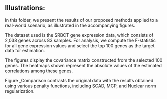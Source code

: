 ## Illustrations:
In this folder, we present the results of our proposed methods applied to a real-world scenario, as illustrated in the accompanying figures.

The dataset used is the SRBCT gene expression data, which consists of 2,038 genes across 83 samples. For analysis, we compute the F-statistic for all gene expression values and select the top 100 genes as the target data for estimation.

The figures display the covariance matrix constructed from the selected 100 genes. The heatmaps shown represent the absolute values of the estimated correlations among these genes.

Figure _Comparison contrasts the original data with the results obtained using various penalty functions, including SCAD, MCP, and Nuclear norm regularization.
